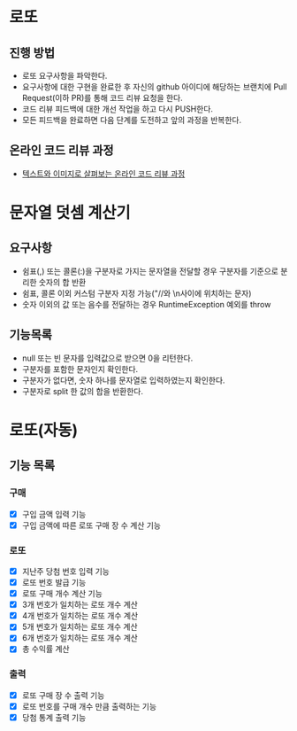 # 로또
## 진행 방법
* 로또 요구사항을 파악한다.
* 요구사항에 대한 구현을 완료한 후 자신의 github 아이디에 해당하는 브랜치에 Pull Request(이하 PR)를 통해 코드 리뷰 요청을 한다.
* 코드 리뷰 피드백에 대한 개선 작업을 하고 다시 PUSH한다.
* 모든 피드백을 완료하면 다음 단계를 도전하고 앞의 과정을 반복한다.

## 온라인 코드 리뷰 과정
* [텍스트와 이미지로 살펴보는 온라인 코드 리뷰 과정](https://github.com/next-step/nextstep-docs/tree/master/codereview)

# 문자열 덧셈 계산기
## 요구사항
* 쉼표(,) 또는 콜론(:)을 구분자로 가지는 문자열을 전달할 경우 구분자를 기준으로 분리한 숫자의 합 반환
* 쉼표, 콜론 이외 커스텀 구분자 지정 가능("//와 \n사이에 위치하는 문자)
* 숫자 이외의 값 또는 음수를 전달하는 경우 RuntimeException 예외를 throw

## 기능목록
* null 또는 빈 문자를 입력값으로 받으면 0을 리턴한다.
* 구분자를 포함한 문자인지 확인한다.
* 구분자가 없다면, 숫자 하나를 문자열로 입력하였는지 확인한다.
* 구분자로 split 한 값의 합을 반환한다.

# 로또(자동)
## 기능 목록
### 구매
* [x] 구입 금액 입력 기능
* [x] 구입 금액에 따른 로또 구매 장 수 계산 기능

### 로또
* [x] 지난주 당첨 번호 입력 기능
* [x] 로또 번호 발급 기능
* [x] 로또 구매 개수 계산 기능
* [x] 3개 번호가 일치하는 로또 개수 계산
* [x] 4개 번호가 일치하는 로또 개수 계산
* [x] 5개 번호가 일치하는 로또 개수 계산
* [x] 6개 번호가 일치하는 로또 개수 계산
* [x] 총 수익률 계산

### 출력
* [x] 로또 구매 장 수 출력 기능
* [x] 로또 번호를 구매 개수 만큼 출력하는 기능
* [x] 당첨 통계 출력 기능